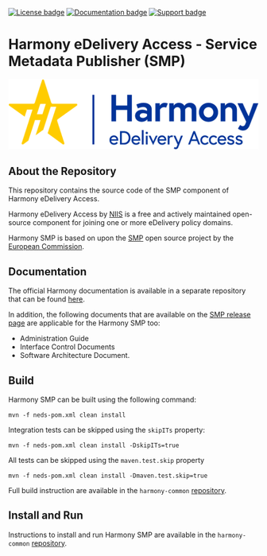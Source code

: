 
[![License badge](https://img.shields.io/badge/license-EUPL-blue.svg)](LICENSE.md)
[![Documentation badge](https://img.shields.io/badge/docs-latest-brightgreen.svg)](https://github.com/nordic-institute/harmony-common/tree/harmony-develop/doc)
[![Support badge]( https://img.shields.io/badge/support-sof-yellowgreen.svg)](https://edelivery.digital/contact)

# Harmony eDelivery Access - Service Metadata Publisher (SMP)

![Harmony eDelivery Access logo](harmony-logo.png)

## About the Repository

This repository contains the source code of the SMP component of Harmony eDelivery Access. 

Harmony eDelivery Access by [NIIS](https://niis.org) is a free and actively maintained open-source component for joining one or more eDelivery policy domains.

Harmony SMP is based on upon the [SMP](https://ec.europa.eu/cefdigital/code/projects/EDELIVERY/repos/smp) open source project by the [European Commission](https://ec.europa.eu/). 

## Documentation

The official Harmony documentation is available in a separate repository that can be found [here](https://github.com/nordic-institute/harmony-common/).

In addition, the following documents that are available on the [SMP release page](https://ec.europa.eu/cefdigital/wiki/display/CEFDIGITAL/SMP) are applicable for the Harmony SMP too:

 * Administration Guide 
 * Interface Control Documents
 * Software Architecture Document.

## Build

Harmony SMP can be built using the following command:

    mvn -f neds-pom.xml clean install

Integration tests can be skipped using the `skipITs` property:

    mvn -f neds-pom.xml clean install -DskipITs=true

All tests can be skipped using the `maven.test.skip` property

    mvn -f neds-pom.xml clean install -Dmaven.test.skip=true

Full build instruction are available in the `harmony-common` [repository](https://github.com/nordic-institute/harmony-common/).

## Install and Run

Instructions to install and run Harmony SMP are available in the `harmony-common` [repository](https://github.com/nordic-institute/harmony-common/).
